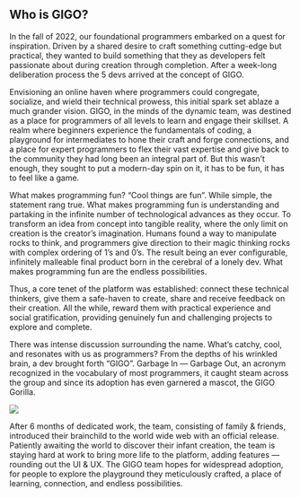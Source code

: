 
## Who is GIGO?

In the fall of 2022, our foundational programmers embarked on a quest for inspiration. Driven by a shared desire to craft something cutting-edge but practical, they wanted to build something that they as developers felt passionate about during creation through completion. After a week-long deliberation process the 5 devs arrived at the concept of GIGO.

Envisioning an online haven where programmers could congregate, socialize, and wield their technical prowess, this initial spark set ablaze a much grander vision. GIGO, in the minds of the dynamic team, was destined as a place for programmers of all levels to learn and engage their skillset. A realm where beginners experience the fundamentals of coding, a playground for intermediates to hone their craft and forge connections, and a place for expert programmers to flex their vast expertise and give back to the community they had long been an integral part of. But this wasn’t enough, they sought to put a modern-day spin on it, it has to be fun, it has to feel like a game.

What makes programming fun? “Cool things are fun”. While simple, the statement rang true. What makes programming fun is understanding and partaking in the infinite number of technological advances as they occur. To transform an idea from concept into tangible reality, where the only limit on creation is the creator’s imagination. Humans found a way to manipulate rocks to think, and programmers give direction to their magic thinking rocks with complex ordering of 1’s and 0’s. The result being an ever configurable, infinitely malleable final product born in the cerebral of a lonely dev. What makes programming fun are the endless possibilities.

Thus, a core tenet of the platform was established: connect these technical thinkers, give them a safe-haven to create, share and receive feedback on their creation. All the while, reward them with practical experience and social gratification, providing genuinely fun and challenging projects to explore and complete.

There was intense discussion surrounding the name. What’s catchy, cool, and resonates with us as programmers? From the depths of his wrinkled brain, a dev brought forth “GIGO”. Garbage In — Garbage Out, an acronym recognized in the vocabulary of most programmers, it caught steam across the group and since its adoption has even garnered a mascot, the GIGO Gorilla.

![](https://cdn-images-1.medium.com/max/2688/1*87-tIH1AdDg3e6hj3wsgyA.jpeg)

After 6 months of dedicated work, the team, consisting of family & friends, introduced their brainchild to the world wide web with an official release. Patiently awaiting the world to discover their infant creation, the team is staying hard at work to bring more life to the platform, adding features — rounding out the UI & UX. The GIGO team hopes for widespread adoption, for people to explore the playground they meticulously crafted, a place of learning, connection, and endless possibilities.
